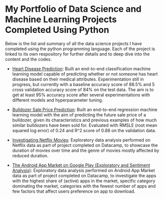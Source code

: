 # My Portfolio of Data Science and Machine Learning Projects Completed Using Python
Below is the list and summary of all the data science projects I have completed using the python programming language. Each of the project is linked to its own respository for further details and to deep dive into the content and the codes.

- [Heart Disease Prediction](https://github.com/tosmartak/Data-Science-with-Python-Projects/blob/main/Heart%20Disease%20Prediction%20-%20Classification/end-to-end-heart-disease-classification.ipynb): Built an end-to-end classification machine learning model capable of predicting whether or not someone has heart disease based on their medical attributes. Experimentation still in progress, but currently with a baseline accuracy score of 88.5% and 5 cross validation accuracy score of 84% on the test data. The aim is to get at least 95% accuracy score after several experimentations with different models and hyperparameter tuning.

- [Bulldozer Sale Price Prediction](https://github.com/tosmartak/Data-Science-with-Python-Projects/blob/main/Bulldozer%20Price%20Prediction/end-to-end-bulldozer-price-regression.ipynb): Built an end-to-end regression machine learning model with the aim of predicting the future sale price of a bulldozer, given its characteristics and previous examples of how much similar bulldozers have been sold for. Evaluated with RMSLE (root mean squared log error) of 0.24 and R^2 score of 0.88 on the validation data.

- [Investigating Netflix Movies](https://github.com/tosmartak/Data-Science-with-Python-Projects/blob/main/Investigating%20Netflix%20Movies/notebook.ipynb): Exploratory data analysis performed on Netflix data as part of project completed on Datacamp, to showcase the duration of movies over time and the genre of movies mostly affected by reduced duration.

- [The Android App Market on Google Play (Exploratory and Sentiment Analysis)](https://github.com/tosmartak/Data-Science-with-Python-Projects/blob/main/The%20Android%20App%20Market%20on%20Google%20Play%20-%20Exploratory%20and%20Sentiment%20Analysis.py): Exploratory data analysis performed on Android App Market data as part of project completed on Datacamp, to investigate the apps with the highest share of (active) apps in the market, specific category dominating the market, categories with the fewest number of apps and few factors that affect users preference on app to download.
